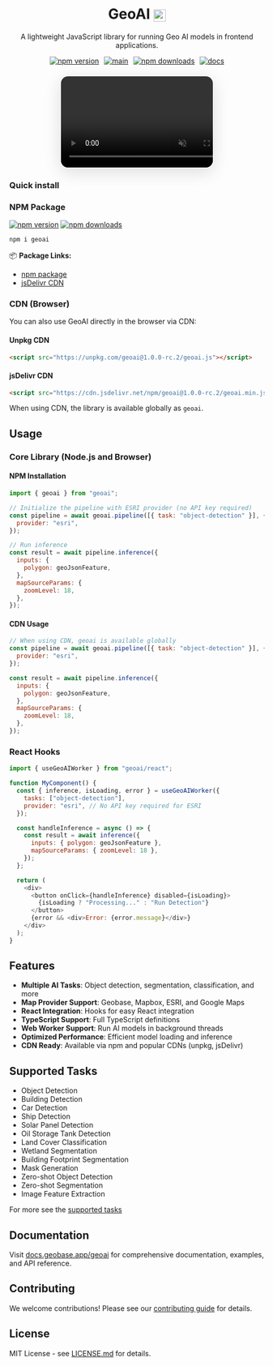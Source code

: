 <h1 align="center">
  GeoAI <img src="https://cdn-icons-png.flaticon.com/256/5968/5968292.png" alt="JavaScript logo" height="24" style="vertical-align:middle" />
</h1>

<p align="center" style="margin-top:8px;">A lightweight JavaScript library for running Geo AI models in frontend applications.</p>

<p align="center" style="margin:12px 0;">
  <a href="https://www.npmjs.com/package/geoai"><img alt="npm version" src="https://img.shields.io/npm/v/geoai.svg"></a>
  <a href="https://github.com/decision-labs/geoai.js/actions/workflows/main.yml" style="margin-left:6px"><img alt="main" src="https://github.com/decision-labs/geoai.js/actions/workflows/main.yml/badge.svg"></a>
  <a href="https://www.npmjs.com/package/geoai" style="margin-left:6px"><img alt="npm downloads" src="https://img.shields.io/npm/dm/geoai.svg"></a>
  <a href="https://docs.geobase.app/geoai" style="margin-left:6px"><img alt="docs" src="https://img.shields.io/badge/docs-online-blue"></a>
</p>

<div align="center" style="margin: 20px 0;">
  <div style="border-radius: 16px; box-shadow: 0 8px 32px rgba(0, 0, 0, 0.12); overflow: hidden; display: inline-block; border: 2px solid white;">
    <video width="120%" max-width="1200px" autoplay muted loop style="display: block; object-fit: cover; object-position: center;">
      <source src="https://docs.geobase.app/geoai-live/video/image-feature-extraction-sm.mp4" type="video/mp4">
      Your browser does not support the video tag.
    </video>
  </div>
</div>

### Quick install

### NPM Package

[![npm version](https://img.shields.io/npm/v/geoai.svg)](https://www.npmjs.com/package/geoai)
[![npm downloads](https://img.shields.io/npm/dm/geoai.svg)](https://www.npmjs.com/package/geoai)

```bash
npm i geoai
```

📦 **Package Links:**
- [npm package](https://www.npmjs.com/package/geoai)
- [jsDelivr CDN](https://www.jsdelivr.com/package/npm/geoai)

### CDN (Browser)

You can also use GeoAI directly in the browser via CDN:

#### Unpkg CDN
```html
<script src="https://unpkg.com/geoai@1.0.0-rc.2/geoai.js"></script>
```

#### jsDelivr CDN
```html
<script src="https://cdn.jsdelivr.net/npm/geoai@1.0.0-rc.2/geoai.min.js"></script>
```

When using CDN, the library is available globally as `geoai`.

## Usage

### Core Library (Node.js and Browser)

#### NPM Installation
```javascript
import { geoai } from "geoai";

// Initialize the pipeline with ESRI provider (no API key required)
const pipeline = await geoai.pipeline([{ task: "object-detection" }], {
  provider: "esri",
});

// Run inference
const result = await pipeline.inference({
  inputs: {
    polygon: geoJsonFeature,
  },
  mapSourceParams: {
    zoomLevel: 18,
  },
});
```

#### CDN Usage
```javascript
// When using CDN, geoai is available globally
const pipeline = await geoai.pipeline([{ task: "object-detection" }], {
  provider: "esri",
});

const result = await pipeline.inference({
  inputs: {
    polygon: geoJsonFeature,
  },
  mapSourceParams: {
    zoomLevel: 18,
  },
});
```

### React Hooks

```javascript
import { useGeoAIWorker } from "geoai/react";

function MyComponent() {
  const { inference, isLoading, error } = useGeoAIWorker({
    tasks: ["object-detection"],
    provider: "esri", // No API key required for ESRI
  });

  const handleInference = async () => {
    const result = await inference({
      inputs: { polygon: geoJsonFeature },
      mapSourceParams: { zoomLevel: 18 },
    });
  };

  return (
    <div>
      <button onClick={handleInference} disabled={isLoading}>
        {isLoading ? "Processing..." : "Run Detection"}
      </button>
      {error && <div>Error: {error.message}</div>}
    </div>
  );
}
```

## Features

- **Multiple AI Tasks**: Object detection, segmentation, classification, and more
- **Map Provider Support**: Geobase, Mapbox, ESRI, and Google Maps
- **React Integration**: Hooks for easy React integration
- **TypeScript Support**: Full TypeScript definitions
- **Web Worker Support**: Run AI models in background threads
- **Optimized Performance**: Efficient model loading and inference
- **CDN Ready**: Available via npm and popular CDNs (unpkg, jsDelivr)

## Supported Tasks

- Object Detection
- Building Detection
- Car Detection
- Ship Detection
- Solar Panel Detection
- Oil Storage Tank Detection
- Land Cover Classification
- Wetland Segmentation
- Building Footprint Segmentation
- Mask Generation
- Zero-shot Object Detection
- Zero-shot Segmentation
- Image Feature Extraction

For more see the [supported tasks](https://docs.geobase.app/geoai/supported-tasks)

## Documentation

Visit [docs.geobase.app/geoai](https://docs.geobase.app/geoai) for comprehensive documentation, examples, and API reference.

## Contributing

We welcome contributions! Please see our [contributing guide](CONTRIBUTING.md) for details.

## License

MIT License - see [LICENSE.md](LICENSE.md) for details.

[//]: <> (Toggle CI on)
